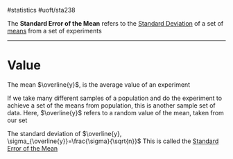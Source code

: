 #statistics #uoft/sta238 

The **Standard Error of the Mean** refers to the [Standard Deviation](../../STA237/Notes/Standard%20Deviation.md) of a set of [means](Mean.md) from a set of experiments

---

# Value
The mean $\overline{y}$, is the average value of an experiment

If we take many different samples of a population and do the experiment to achieve a set of the means from population, this is another sample set of data.
Here, $\overline{y}$ refers to a random value of the mean, taken from our set

The standard deviation of $\overline{y}, \sigma_{\overline{y}}=\frac{\sigma}{\sqrt{n}}$
	This is called the [Standard Error of the Mean](.md)